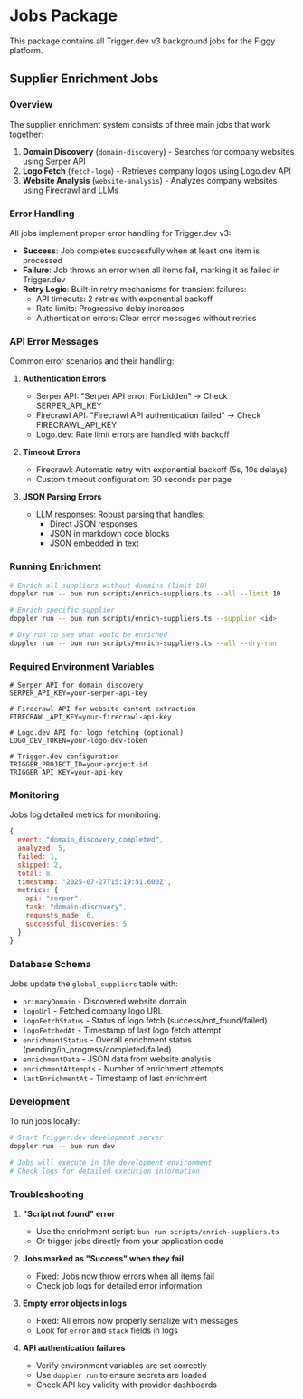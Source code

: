 # Jobs Package

This package contains all Trigger.dev v3 background jobs for the Figgy platform.

## Supplier Enrichment Jobs

### Overview

The supplier enrichment system consists of three main jobs that work together:

1. **Domain Discovery** (`domain-discovery`) - Searches for company websites using Serper API
2. **Logo Fetch** (`fetch-logo`) - Retrieves company logos using Logo.dev API
3. **Website Analysis** (`website-analysis`) - Analyzes company websites using Firecrawl and LLMs

### Error Handling

All jobs implement proper error handling for Trigger.dev v3:

- **Success**: Job completes successfully when at least one item is processed
- **Failure**: Job throws an error when all items fail, marking it as failed in Trigger.dev
- **Retry Logic**: Built-in retry mechanisms for transient failures:
  - API timeouts: 2 retries with exponential backoff
  - Rate limits: Progressive delay increases
  - Authentication errors: Clear error messages without retries

### API Error Messages

Common error scenarios and their handling:

1. **Authentication Errors**
   - Serper API: "Serper API error: Forbidden" → Check SERPER_API_KEY
   - Firecrawl API: "Firecrawl API authentication failed" → Check FIRECRAWL_API_KEY
   - Logo.dev: Rate limit errors are handled with backoff

2. **Timeout Errors**
   - Firecrawl: Automatic retry with exponential backoff (5s, 10s delays)
   - Custom timeout configuration: 30 seconds per page

3. **JSON Parsing Errors**
   - LLM responses: Robust parsing that handles:
     - Direct JSON responses
     - JSON in markdown code blocks
     - JSON embedded in text

### Running Enrichment

```bash
# Enrich all suppliers without domains (limit 10)
doppler run -- bun run scripts/enrich-suppliers.ts --all --limit 10

# Enrich specific supplier
doppler run -- bun run scripts/enrich-suppliers.ts --supplier <id>

# Dry run to see what would be enriched
doppler run -- bun run scripts/enrich-suppliers.ts --all --dry-run
```

### Required Environment Variables

```env
# Serper API for domain discovery
SERPER_API_KEY=your-serper-api-key

# Firecrawl API for website content extraction
FIRECRAWL_API_KEY=your-firecrawl-api-key

# Logo.dev API for logo fetching (optional)
LOGO_DEV_TOKEN=your-logo-dev-token

# Trigger.dev configuration
TRIGGER_PROJECT_ID=your-project-id
TRIGGER_API_KEY=your-api-key
```

### Monitoring

Jobs log detailed metrics for monitoring:

```javascript
{
  event: "domain_discovery_completed",
  analyzed: 5,
  failed: 1,
  skipped: 2,
  total: 8,
  timestamp: "2025-07-27T15:19:51.600Z",
  metrics: {
    api: "serper",
    task: "domain-discovery",
    requests_made: 6,
    successful_discoveries: 5
  }
}
```

### Database Schema

Jobs update the `global_suppliers` table with:
- `primaryDomain` - Discovered website domain
- `logoUrl` - Fetched company logo URL
- `logoFetchStatus` - Status of logo fetch (success/not_found/failed)
- `logoFetchedAt` - Timestamp of last logo fetch attempt
- `enrichmentStatus` - Overall enrichment status (pending/in_progress/completed/failed)
- `enrichmentData` - JSON data from website analysis
- `enrichmentAttempts` - Number of enrichment attempts
- `lastEnrichmentAt` - Timestamp of last enrichment

### Development

To run jobs locally:

```bash
# Start Trigger.dev development server
doppler run -- bun run dev

# Jobs will execute in the development environment
# Check logs for detailed execution information
```

### Troubleshooting

1. **"Script not found" error**
   - Use the enrichment script: `bun run scripts/enrich-suppliers.ts`
   - Or trigger jobs directly from your application code

2. **Jobs marked as "Success" when they fail**
   - Fixed: Jobs now throw errors when all items fail
   - Check job logs for detailed error information

3. **Empty error objects in logs**
   - Fixed: All errors now properly serialize with messages
   - Look for `error` and `stack` fields in logs

4. **API authentication failures**
   - Verify environment variables are set correctly
   - Use `doppler run` to ensure secrets are loaded
   - Check API key validity with provider dashboards